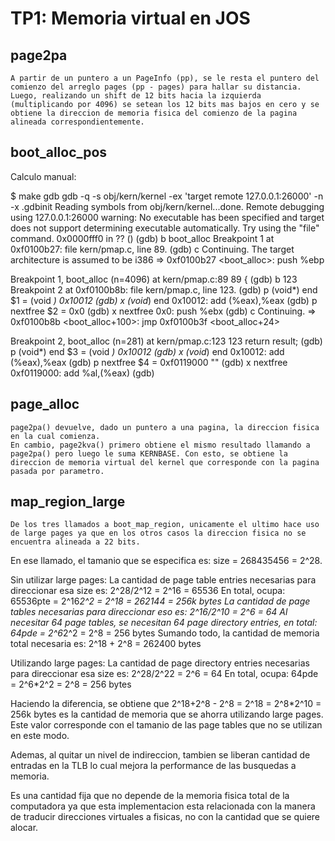 TP1: Memoria virtual en JOS
===========================

page2pa
-------

	A partir de un puntero a un PageInfo (pp), se le resta el puntero del comienzo del arreglo pages (pp - pages) para hallar su distancia. Luego, realizando un shift de 12 bits hacia la izquierda (multiplicando por 4096) se setean los 12 bits mas bajos en cero y se obtiene la direccion de memoria fisica del comienzo de la pagina alineada correspondientemente.


boot_alloc_pos
--------------

Calculo manual:

$ make gdb
gdb -q -s obj/kern/kernel -ex 'target remote 127.0.0.1:26000' -n -x .gdbinit
Reading symbols from obj/kern/kernel...done.
Remote debugging using 127.0.0.1:26000
warning: No executable has been specified and target does not support
determining executable automatically.  Try using the "file" command.
0x0000fff0 in ?? ()
(gdb) b boot_alloc
Breakpoint 1 at 0xf0100b27: file kern/pmap.c, line 89.
(gdb) c
Continuing.
The target architecture is assumed to be i386
=> 0xf0100b27 <boot_alloc>:	push   %ebp

Breakpoint 1, boot_alloc (n=4096) at kern/pmap.c:89
89	{
(gdb) b 123
Breakpoint 2 at 0xf0100b8b: file kern/pmap.c, line 123.
(gdb) p (void*) end
$1 = (void *) 0x10012
(gdb) x (void*) end
   0x10012:	add    (%eax),%eax
(gdb) p nextfree
$2 = 0x0
(gdb) x nextfree
   0x0:	push   %ebx
(gdb) c
Continuing.
=> 0xf0100b8b <boot_alloc+100>:	jmp    0xf0100b3f <boot_alloc+24>

Breakpoint 2, boot_alloc (n=281) at kern/pmap.c:123
123		return result;
(gdb) p (void*) end
$3 = (void *) 0x10012
(gdb) x (void*) end
   0x10012:	add    (%eax),%eax
(gdb) p nextfree
$4 = 0xf0119000 ""
(gdb) x nextfree
   0xf0119000:	add    %al,(%eax)
(gdb) 



page_alloc
----------

	page2pa() devuelve, dado un puntero a una pagina, la direccion fisica en la cual comienza.
	En cambio, page2kva() primero obtiene el mismo resultado llamando a page2pa() pero luego le suma KERNBASE. Con esto, se obtiene la direccion de memoria virtual del kernel que corresponde con la pagina pasada por parametro.

map_region_large
----------

	De los tres llamados a boot_map_region, unicamente el ultimo hace uso de large pages ya que en los otros casos la direccion fisica no se encuentra alineada a 22 bits.

En ese llamado, el tamanio que se especifica es: size = 268435456 = 2^28.

Sin utilizar large pages:
La cantidad de page table entries necesarias para direccionar esa size es: 2^28/2^12 = 2^16 = 65536
En total, ocupa: 65536pte = 2^16*2^2 = 2^18 = 262144 = 256k bytes
La cantidad de page tables necesarias para direccionar eso es: 2^16/2^10 = 2^6 = 64
Al necesitar 64 page tables, se necesitan 64 page directory entries, en total: 64pde = 2^6*2^2 = 2^8 = 256 bytes
Sumando todo, la cantidad de memoria total necesaria es: 2^18 + 2^8 = 262400 bytes

Utilizando large pages:
La cantidad de page directory entries necesarias para direccionar esa size es: 2^28/2^22 = 2^6 = 64
En total, ocupa: 64pde = 2^6*2^2 = 2^8 = 256 bytes

Haciendo la diferencia, se obtiene que 2^18+2^8 - 2^8 = 2^18 = 2^8*2^10 = 256k bytes es la cantidad de memoria que se ahorra utilizando large pages. Este valor corresponde con el tamanio de las page tables que no se utilizan en este modo.

Ademas, al quitar un nivel de indireccion, tambien se liberan cantidad de entradas en la TLB lo cual mejora la performance de las busquedas a memoria.

Es una cantidad fija que no depende de la memoria fisica total de la computadora ya que esta implementacion esta relacionada con la manera de traducir direcciones virtuales a fisicas, no con la cantidad que se quiere alocar.

